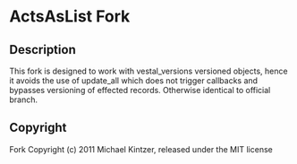 # ActsAsList Fork

## Description

This fork is designed to work with vestal_versions versioned objects, hence it avoids the use of update_all which does
not trigger callbacks and bypasses versioning of effected records.   Otherwise identical to official branch.

## Copyright

Fork Copyright (c) 2011 Michael Kintzer, released under the MIT license